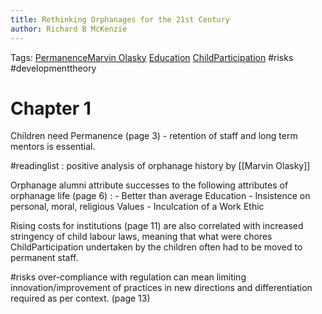 ```yaml
---
title: Rethinking Orphanages for the 21st Century
author: Richard B McKenzie
---
```

Tags: [Permanence](Permanence)[Marvin Olasky](Marvin%20Olasky) [Education](Education) [ChildParticipation](ChildParticipation) #risks #developmenttheory
# Chapter 1

Children need Permanence (page 3) - retention of staff and long term mentors is essential. 

#readinglist : positive analysis of orphanage history by [[Marvin Olasky]]


Orphanage alumni attribute successes to the following attributes of orphanage life (page 6) : 
	- Better than average Education
	- Insistence on personal, moral, religious Values
	- Inculcation of a Work Ethic

Rising costs for institutions (page 11) are also correlated with increased stringency of child labour laws, meaning that what were chores ChildParticipation undertaken by the children often had to be moved to permanent staff. 

#risks over-compliance with regulation can mean limiting innovation/improvement of practices in new directions and differentiation required as per context. (page 13)



